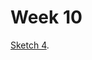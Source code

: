 # Week 10

[Sketch 4](https://kristinegudmundsen.github.io/CodeWords/SKO/Week_10/MajorProjectSketch04/).
